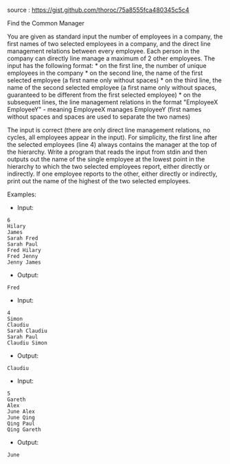 source : https://gist.github.com/thoroc/75a8555fca480345c5c4

Find the Common Manager

You are given as standard input the number of employees in a company, the first names of two selected employees in a company, and the direct line management relations between every employee. Each person in the company can directly line manage a maximum of 2 other employees. The input has the following format:
    * on the first line, the number of unique employees in the company
    * on the second line, the name of the first selected employee (a first name only without spaces)
    * on the third line, the name of the second selected employee (a first name only without spaces, guaranteed to be different from the first selected employee)
    * on the subsequent lines, the line management relations in the format "EmployeeX EmployeeY" - meaning EmployeeX manages EmployeeY (first names without spaces and spaces are used to separate the two names)

The input is correct (there are only direct line management relations, no cycles, all employees appear in the input).  For simplicity, the first line after the selected employees (line 4) always contains the manager at the top of the hierarchy.
Write a program that reads the input from stdin and then outputs out the name of the single employee at the lowest point in the hierarchy to which the two selected employees report, either directly or indirectly. If one employee reports to the other, either directly or indirectly, print out the name of the highest of the two selected employees.

Examples:
* Input: 
```
6
Hilary
James
Sarah Fred
Sarah Paul
Fred Hilary
Fred Jenny
Jenny James
```
* Output: 
```
Fred
```
* Input:
```
4
Simon
Claudiu
Sarah Claudiu
Sarah Paul
Claudiu Simon
```
* Output:
```
Claudiu 
```
* Input:
```
5
Gareth
Alex
June Alex
June Qing
Qing Paul
Qing Gareth
```
* Output:
```
June
```